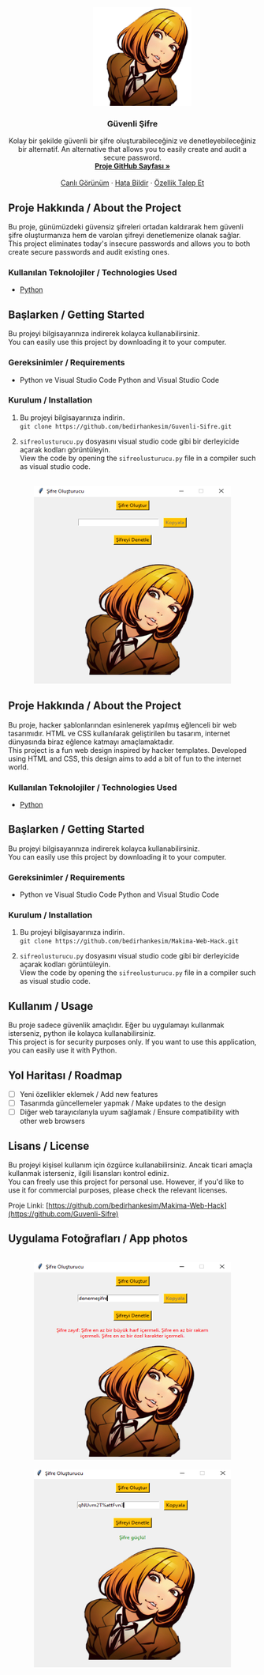 <!-- PROJECT LOGO -->
<br />
<div align="center" style="margin-left: 40px;">
  <a href="https://github.com/bedirhankesim/Makima-Web-Hack">
    <img src="https://github.com/bedirhankesim/Guvenli-Sifre/blob/main/sifreolusturucu/hana.png" alt="Hana Logo" width="200" height="200">
  </a>
</div>


<h3 align="center">Güvenli Şifre</h3>

  <p align="center">
    Kolay bir şekilde güvenli bir şifre oluşturabileceğiniz ve denetleyebileceğiniz bir alternatif.  
    An alternative that allows you to easily create and audit a secure password.    <br />
    <a href="https://github.com/bedirhankesim/Guvenli-Sifre"><strong>Proje GitHub Sayfası »</strong></a>
    <br />
    <br />
    <a href="https://github.com/bedirhankesim/Guvenli-Sifre">Canlı Görünüm</a>
    &middot;
    <a href="https://github.com/bedirhankesim/Guvenli-Sifre/issues/new?labels=bug&template=bug-report---.md">Hata Bildir</a>
    &middot;
    <a href="https://github.com/bedirhankesim/Guvenli-Sifre/issues/new?labels=enhancement&template=feature-request---.md">Özellik Talep Et</a>
  </p>
</div>


<!-- ABOUT THE PROJECT -->
## Proje Hakkında / About the Project

Bu proje, günümüzdeki güvensiz şifreleri ortadan kaldırarak hem güvenli şifre oluşturmanıza hem de varolan şifreyi denetlemenize olanak sağlar.  
This project eliminates today's insecure passwords and allows you to both create secure passwords and audit existing ones.

### Kullanılan Teknolojiler / Technologies Used

* [Python](https://www.python.org/)


<!-- GETTING STARTED -->
## Başlarken / Getting Started

Bu projeyi bilgisayarınıza indirerek kolayca kullanabilirsiniz.  
You can easily use this project by downloading it to your computer.

### Gereksinimler / Requirements

* Python ve Visual Studio Code
  Python and Visual Studio Code
  
### Kurulum / Installation

1. Bu projeyi bilgisayarınıza indirin.  
   `git clone https://github.com/bedirhankesim/Guvenli-Sifre.git`
   
2. `sifreolusturucu.py` dosyasını visual studio code gibi bir derleyicide açarak kodları görüntüleyin.  
     View the code by opening the `sifreolusturucu.py` file in a compiler such as visual studio code.

<!-- USAGE EXAMPLES -->

<!-- PROJECT LOGO -->
<br />
<div align="center">
  <a href="https://github.com/bedirhankesim/Guvenli-Sifre">
    <img src="https://github.com/bedirhankesim/Guvenli-Sifre/blob/main/sifreolusturucu/Ekran%20Al%C4%B1nt%C4%B1s%C4%B1.PNG" alt="Uygulama Logo" width="400" height="400">
  </a>
</div>


<!-- ABOUT THE PROJECT -->
## Proje Hakkında / About the Project

Bu proje, hacker şablonlarından esinlenerek yapılmış eğlenceli bir web tasarımıdır. HTML ve CSS kullanılarak geliştirilen bu tasarım, internet dünyasında biraz eğlence katmayı amaçlamaktadır.  
This project is a fun web design inspired by hacker templates. Developed using HTML and CSS, this design aims to add a bit of fun to the internet world.

### Kullanılan Teknolojiler / Technologies Used

* [Python](https://python.org)

<!-- GETTING STARTED -->
## Başlarken / Getting Started

Bu projeyi bilgisayarınıza indirerek kolayca kullanabilirsiniz.  
You can easily use this project by downloading it to your computer.

### Gereksinimler / Requirements

* Python ve Visual Studio Code 
  Python and Visual Studio Code

### Kurulum / Installation

1. Bu projeyi bilgisayarınıza indirin.  
   `git clone https://github.com/bedirhankesim/Makima-Web-Hack.git`
   
2. `sifreolusturucu.py` dosyasını visual studio code gibi bir derleyicide açarak kodları görüntüleyin.  
     View the code by opening the `sifreolusturucu.py` file in a compiler such as visual studio code.

<!-- USAGE EXAMPLES -->
## Kullanım / Usage

Bu proje sadece güvenlik amaçlıdır. Eğer bu uygulamayı kullanmak isterseniz, python ile kolayca kullanabilirsiniz.    
This project is for security purposes only. If you want to use this application, you can easily use it with Python.

<!-- ROADMAP -->
## Yol Haritası / Roadmap

- [ ] Yeni özellikler eklemek / Add new features
- [ ] Tasarımda güncellemeler yapmak / Make updates to the design
- [ ] Diğer web tarayıcılarıyla uyum sağlamak / Ensure compatibility with other web browsers

<!-- LICENSE -->
## Lisans / License

Bu projeyi kişisel kullanım için özgürce kullanabilirsiniz. Ancak ticari amaçla kullanmak isterseniz, ilgili lisansları kontrol ediniz.  
You can freely use this project for personal use. However, if you'd like to use it for commercial purposes, please check the relevant licenses.

Proje Linki: [https://github.com/bedirhankesim/Makima-Web-Hack](https://github.com/Guvenli-Sifre)


## Uygulama Fotoğrafları / App photos
<!-- PROJECT LOGO -->
<br />
<div align="center">
  <a href="https://github.com/bedirhankesim/Guvenli-Sifre">
    <img src="https://github.com/bedirhankesim/Guvenli-Sifre/blob/main/sifreolusturucu/Ekran%20Al%C4%B1nt%C4%B1s%C4%B11.PNG" alt="Uygulama Logo" width="400" height="400">
  </a>
</div>

<!-- PROJECT LOGO -->
<br />
<div align="center">
  <a href="https://github.com/bedirhankesim/Guvenli-Sifre">
    <img src="https://github.com/bedirhankesim/Guvenli-Sifre/blob/main/sifreolusturucu/Ekran%20Al%C4%B1nt%C4%B1s%C4%B12.PNG" alt="Uygulama Logo" width="400" height="400">
  </a>
</div>


